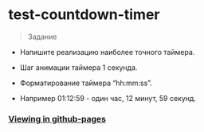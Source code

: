 # test-countdown-timer

> Задание

+ Напишите реализацию наиболее точного таймера.

+ Шаг анимации таймера 1 секунда.

+ Форматирование таймера “hh:mm:ss”.

+ Например 01:12:59 - один час, 12 минут, 59 секунд.

### [Viewing in github-pages](test-countdown-timer)
